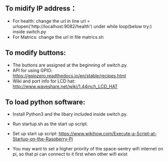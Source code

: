 ## To midify IP address：

- For health: change the url in line url = urlopen('http://localhost:9082/health') under while loop(below try:) inside switch.py
- For Matrics: change the url in file matrics.sh

## To modify buttons:

- The buttons are assigned at the beginning of switch.py.
- API for using GPIO: https://gpiozero.readthedocs.io/en/stable/recipes.html
- Wiki and port info for LCD hat: http://www.waveshare.net/wiki/1.44inch_LCD_HAT

## To load python software:

- Install Python3 and the libary included inside switch.py.
- Run startup.sh as the start up script.
- Set up start up script: https://www.wikihow.com/Execute-a-Script-at-Startup-on-the-Raspberry-Pi

- You may want to set a higher priority of the space-sentry wifi internet on pi, so that pi can connect to it first when other wifi exist
